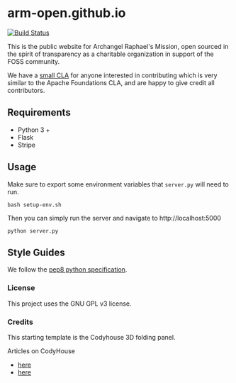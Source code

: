 # arm-open.github.io

[![Build Status](https://travis-ci.org/ARM-open/arm-open.github.io.svg?branch=master)](https://travis-ci.org/ARM-open/arm-open.github.io)

This is the public website for Archangel Raphael's Mission, open sourced in the spirit of transparency as a charitable organization in support of the FOSS community.

We have a [small CLA](https://cla-assistant.io/ARM-open/arm-open.github.io) for anyone interested in contributing which is very similar to the Apache Foundations CLA, and are happy to give credit all contributors. 


<!-- TODO add table of contents -->

## Requirements
- Python 3 +
- Flask
- Stripe

## Usage

Make sure to export some environment variables that `server.py` will need to run. 
```
bash setup-env.sh
```

Then you can simply run the server and navigate to http://localhost:5000


```
python server.py
```


## Style Guides
We follow the [pep8 python specification](https://www.python.org/dev/peps/pep-0008/). 


### License
This project uses the GNU GPL v3 license.

### Credits
This starting template is the Codyhouse 3D folding panel.

Articles on CodyHouse 
- [here](https://codyhouse.co/gem/secondary-sliding-navigation/) 
- [here](https://codyhouse.co/gem/3d-folding-panel/)
